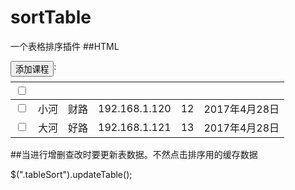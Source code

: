 # sortTable
一个表格排序插件
##HTML

<div class="tableSortParent"><!--如果需要显示排序结果条在表格上方则需要这个父class-->
  <div class="table-operate"><!--排序结果条显示-->
      <div class="btn-group" style="float: left">
          <button type="button" class="btn-success">添加课程</button>          
      </div>
      <div class="filter-result"><!--排序结果  点击X可以取消排序-->
          <div class="result-item sort-result dn">
              <span class="result-name"></span>:
              <span class="result-value"></span>
              <span class="btn-close-result"><i class="iconfont icon-cuowu"></i></span>
          </div>
      </div>
  </div>
  <table id="" class="table tableSort">  <!--为需要排序的表格加上tableSort Class 点击表头即可排序-->                       
      <thead class="table-title">
          <tr class="i18n-course-thead">
              <th type="nosort"><input type="checkbox" class="allcheck"></th><!--nosort:不排序 -->
              <th type="string"><span class="th-XXX"></span></th><!--string:排序string型的列 -->
              <th><span class="th-XXX"></span></th><!--不写默认为string型排序 -->
              <th type="ip"><span class="th-XXX"></span></th><!--ip:ip排序-->
              <th type="number"><span class="th-XXX"></span></th><!--number:数字类型排序 -->
              <th type="date"><span class="th-XXX"></span></th><!--date:日期类型排序 日期要存储在data-date属性上面 -->
          </tr>
      </thead>
      <tbody>
          <tr>
              <td><input type="checkbox"></td>
              <td>小河</td>
              <td>财路</td>
              <td>192.168.1.120</td>
              <td>12</td>
              <td data-date="2017-04-28/1493370790088">2017年4月28日</td>
          </tr>
          <tr>
              <td><input type="checkbox"></td>
              <td>大河</td>
              <td>好路</td>
              <td>192.168.1.121</td>
              <td>13</td>
              <td data-date="2017-04-27/1493370790084">2017年4月28日</td>
          </tr>
      </tbody>
  </table>
</div>

##当进行增删查改时要更新表数据。不然点击排序用的缓存数据

$(".tableSort").updateTable();
